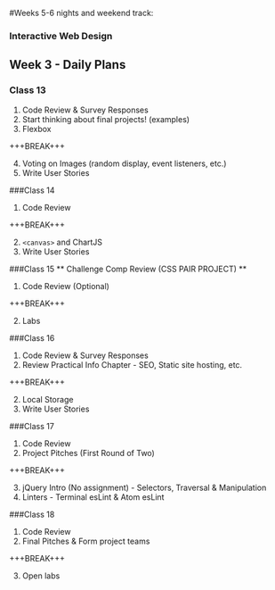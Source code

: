 #Weeks 5-6 nights and weekend track:
### Interactive Web Design

## Week 3 - Daily Plans
### Class 13
1. Code Review & Survey Responses
2. Start thinking about final projects! (examples)
3. Flexbox

+++BREAK+++

4. Voting on Images (random display, event listeners, etc.)
5. Write User Stories

###Class 14
1. Code Review

+++BREAK+++

2. `<canvas>` and ChartJS
3. Write User Stories

###Class 15
** Challenge Comp Review (CSS PAIR PROJECT) **
1. Code Review (Optional)

+++BREAK+++

2. Labs

###Class 16
1. Code Review & Survey Responses
2. Review Practical Info Chapter - SEO, Static site hosting, etc.

+++BREAK+++

2. Local Storage
3. Write User Stories

###Class 17
1. Code Review
2. Project Pitches (First Round of Two)

+++BREAK+++

3. jQuery Intro (No assignment) - Selectors, Traversal & Manipulation
3. Linters - Terminal esLint & Atom esLint

###Class 18
1. Code Review
2. Final Pitches & Form project teams

+++BREAK+++

3. Open labs

